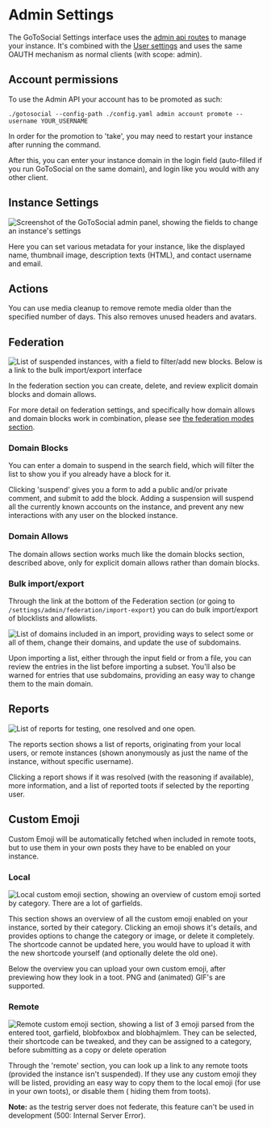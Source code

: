 # Admin Settings

The GoToSocial Settings interface uses the [admin api routes](https://docs.gotosocial.org/en/latest/api/swagger/#operations-tag-admin) to manage your instance. It's combined with the [User settings](../user_guide/settings.md) and uses the same OAUTH mechanism as normal clients (with scope: admin).

## Account permissions

To use the Admin API your account has to be promoted as such:
```
./gotosocial --config-path ./config.yaml admin account promote --username YOUR_USERNAME
```

In order for the promotion to 'take', you may need to restart your instance after running the command.

After this, you can enter your instance domain in the login field (auto-filled if you run GoToSocial on the same domain), and login like you would with any other client.

## Instance Settings

![Screenshot of the GoToSocial admin panel, showing the fields to change an instance's settings](../assets/admin-settings.png)

Here you can set various metadata for your instance, like the displayed name, thumbnail image, description texts (HTML), and contact username and email.

## Actions

You can use media cleanup to remove remote media older than the specified number of days. This also removes unused headers and avatars.

## Federation

![List of suspended instances, with a field to filter/add new blocks. Below is a link to the bulk import/export interface](../assets/admin-settings-federation.png)

In the federation section you can create, delete, and review explicit domain blocks and domain allows.

For more detail on federation settings, and specifically how domain allows and domain blocks work in combination, please see [the federation modes section](./federation_modes.md).

### Domain Blocks

You can enter a domain to suspend in the search field, which will filter the list to show you if you already have a block for it.

Clicking 'suspend' gives you a form to add a public and/or private comment, and submit to add the block. Adding a suspension will suspend all the currently known accounts on the instance, and prevent any new interactions with any user on the blocked instance.

### Domain Allows

The domain allows section works much like the domain blocks section, described above, only for explicit domain allows rather than domain blocks.

### Bulk import/export

Through the link at the bottom of the Federation section (or going to `/settings/admin/federation/import-export`) you can do bulk import/export of blocklists and allowlists. 

![List of domains included in an import, providing ways to select some or all of them, change their domains, and update the use of subdomains.](../assets/admin-settings-federation-import-export.png)

Upon importing a list, either through the input field or from a file, you can review the entries in the list before importing a subset. You'll also be warned for entries that use subdomains, providing an easy way to change them to the main domain.

## Reports

![List of reports for testing, one resolved and one open.](../assets/admin-settings-reports.png)

The reports section shows a list of reports, originating from your local users, or remote instances (shown anonymously as just the name of the instance, without specific username).

Clicking a report shows if it was resolved (with the reasoning if available), more information, and a list of reported toots if selected by the reporting user.

## Custom Emoji

Custom Emoji will be automatically fetched when included in remote toots, but to use them in your own posts they have to be enabled on your instance.

### Local

![Local custom emoji section, showing an overview of custom emoji sorted by category. There are a lot of garfields.](../assets/admin-settings-emoji-local.png)

This section shows an overview of all the custom emoji enabled on your instance, sorted by their category. Clicking an emoji shows it's details, and provides options to change the category or image, or delete it completely. The shortcode cannot be updated here, you would have to upload it with the new shortcode yourself (and optionally delete the old one).

Below the overview you can upload your own custom emoji, after previewing how they look in a toot. PNG and (animated) GIF's are supported.

### Remote

![Remote custom emoji section, showing a list of 3 emoji parsed from the entered toot, garfield, blobfoxbox and blobhajmlem. They can be selected, their shortcode can be tweaked, and they can be assigned to a category, before submitting as a copy or delete operation](../assets/admin-settings-emoji-remote.png)

Through the 'remote' section, you can look up a link to any remote toots (provided the instance isn't suspended). If they use any custom emoji they will be listed, providing an easy way to copy them to the local emoji (for use in your own toots), or disable them ( hiding them from toots).

**Note:** as the testrig server does not federate, this feature can't be used in development (500: Internal Server Error).
